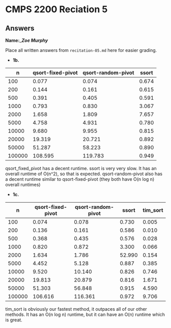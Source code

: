 # CMPS 2200 Reciation 5
## Answers

**Name:**____Zoe Murphy___


Place all written answers from `recitation-05.md` here for easier grading.







- **1b.**


|      n |   qsort-fixed-pivot |   qsort-random-pivot |   ssort |
|--------|---------------------|----------------------|---------|
|    100 |               0.077 |                0.074 |   0.674 |
|    200 |               0.144 |                0.161 |   0.615 |
|    500 |               0.391 |                0.405 |   0.591 |
|   1000 |               0.793 |                0.830 |   3.067 |
|   2000 |               1.658 |                1.809 |   7.657 |
|   5000 |               4.758 |                4.931 |   0.780 |
|  10000 |               9.680 |                9.955 |   0.815 |
|  20000 |              19.319 |               20.721 |   0.892 |
|  50000 |              51.287 |               58.223 |   0.890 |
| 100000 |             108.595 |              119.783 |   0.949 |


qsort_fixed_pivot has a decent runtime. ssort is very very slow. It has an overall runtime of O(n^2), so that is expected. qsort-random-pivot also has a decent runtime similar to qsort-fixed-pivot (they both have O(n log n) overall runtimes)

- **1c.**

|      n |   qsort-fixed-pivot |   qsort-random-pivot |   ssort |   tim_sort |
|--------|---------------------|----------------------|---------|------------|
|    100 |               0.074 |                0.078 |   0.730 |      0.005 |
|    200 |               0.136 |                0.161 |   0.586 |      0.010 |
|    500 |               0.368 |                0.435 |   0.576 |      0.028 |
|   1000 |               0.820 |                0.872 |   3.300 |      0.066 |
|   2000 |               1.634 |                1.786 |  52.990 |      0.154 |
|   5000 |               4.452 |                5.128 |   0.887 |      0.385 |
|  10000 |               9.520 |               10.140 |   0.826 |      0.746 |
|  20000 |              19.813 |               20.879 |   0.816 |      1.671 |
|  50000 |              51.303 |               56.848 |   0.915 |      4.590 |
| 100000 |             106.616 |              116.361 |   0.972 |      9.706 |

tim_sort is obviously our fastest method, it outpaces all of our other methods. It has an O(n log n) runtime, but it can have an O(n) runtime which is great. 